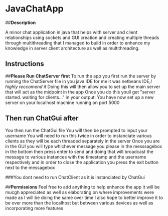 # JavaChatApp
##__Description__

A minor chat application in java that helps with server and client relationships using sockets and GUI creation and creating multiple threads through multithreading that I managed to build in order to enhance my knowledge in server client architecture as well as multithreading.

## **Instructions**

##__Please Run ChatServer first__
To run the app you first run the server by running the ChatServer file in you java IDE for me it was netbeans IDE,*I highly reccomend it*
Doing this will then allow you to set up the main server that will act as the midpoint in the app
Once you do this youll get "server started. waiting for clients..." in your output: You have now set up a new server on your localhost machine running on port 5000

## Then run ChatGui after

You then run the ChatGui file
You will then be prompted to input your username 
You will need to run this twice in order to instanciate various clients as they will be each threaded separately in the server 
Once you are in the GUI you will type whichever message you please in the messsagebox in the bottom then press enter to send and doing that will broadcast the message to various instances with the timestamp and the username respectively and in order to close the application you press the exit button next to the messagebox

###You dont need to run ChatClient as it is instanciated by ChatGui

##__Permissions__
Feel free to add anything to help enhance the app it will be mucgh appreciated as well as elaborating on where improvements were made as I will be doing the same over time 
I also hope to better improve it to be over more than the localhost but between various devices as well as incorporating more features
